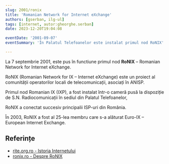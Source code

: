 ```yaml
---
slug: 2001/ronix
title: 'Romanian Network for Internet eXchange'
authors: [gserban, ilg-ul]
tags: [internet, autor:gheorghe.serban]
date: 2023-12-20T19:04:08

eventDate: '2001-09-07'
eventSummary: 'În Palatul Telefoanelor este instalat primul nod RoNIX'

---
```


La 7 septembrie 2001, este pus în functiune
primul nod **RoNIX** – Romanian Network for Internet eXchange.

<!-- truncate -->

RoNIX (Romanian Network for IX – Internet eXchange) este
un proiect al comunității
operatorilor locali de telecomunicații, asociați în ANISP.

Primul nod Romanian IX (IXP), a fost instalat
într-o cameră pusă la dispoziție de S.N. Radiocomunicații
în sediul din Palatul Telefoanelor,

RoNIX a conectat succesiv principalii ISP-uri din România.

În 2003, RoNIX a fost al 25-lea membru care s-a alăturat Euro-IX –
European Internet Exchange.

## Referințe

- [rite.org.ro - Istoria Internetului](https://rite.org.ro/istoria-internetului/)
- [ronix.ro - Despre RoNIX](https://www.ronix.ro/en/about/)
